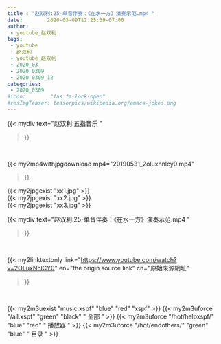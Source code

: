 ```yaml
---
title : "赵双利:25-单音伴奏：《在水一方》演奏示范.mp4 "
date:        2020-03-09T12:25:39-07:00
author:
 - youtube_赵双利
tags:
 - youtube
 - 赵双利
 - youtube_赵双利
 - 2020_03
 - 2020_0309
 - 2020_0309_12
categories:
 - 2020_0309
#icon:        "fas fa-lock-open"
#resImgTeaser: teaserpics/wikipedia.org/emacs-jokes.png
---
```


{{< mydiv text="赵双利:五指音乐 "
>}}
<br>


{{< my2mp4withjpgdownload mp4="20190531_2oluxnnlcy0.mp4"
>}}

{{< my2jpgexist "xx1.jpg" >}}<br>
{{< my2jpgexist "xx2.jpg" >}}<br>
{{< my2jpgexist "xx3.jpg" >}}<br>



{{< mydiv text="赵双利:25-单音伴奏：《在水一方》演奏示范.mp4 "
>}}
<br>

{{< my2linktextonly link="https://www.youtube.com/watch?v=2OLuxNnlCY0"
en="the origin source link" cn="原始來源網址"
>}}


<br>

{{< my2m3uexist "music.xspf"        "blue"   "red"    "xspf" >}} {{< my2m3uforce "/all.xspf"         "green"  "black"  " 全部 " >}} {{< my2m3uforce "/hot/helpxspf/"    "blue"   "red"    " 播放器 " >}} {{< my2m3uforce "/hot/endothers/"   "green"  "blue"   " 目录 " >}} 
